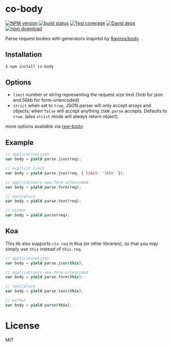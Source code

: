 
# co-body

[![NPM version][npm-image]][npm-url]
[![build status][travis-image]][travis-url]
[![Test coverage][coveralls-image]][coveralls-url]
[![David deps][david-image]][david-url]
[![npm download][download-image]][download-url]

[npm-image]: https://img.shields.io/npm/v/co-body.svg?style=flat-square
[npm-url]: https://npmjs.org/package/co-body
[travis-image]: https://img.shields.io/travis/cojs/co-body.svg?style=flat-square
[travis-url]: https://travis-ci.org/cojs/co-body
[coveralls-image]: https://img.shields.io/coveralls/cojs/co-body.svg?style=flat-square
[coveralls-url]: https://coveralls.io/r/cojs/co-body?branch=master
[david-image]: https://img.shields.io/david/cojs/co-body.svg?style=flat-square
[david-url]: https://david-dm.org/cojs/co-body
[download-image]: https://img.shields.io/npm/dm/co-body.svg?style=flat-square
[download-url]: https://npmjs.org/package/co-body

  Parse request bodies with generators inspired by [Raynos/body](https://github.com/Raynos/body).

## Installation

```bash
$ npm install co-body
```

## Options

  - `limit` number or string representing the request size limit (1mb for json and 56kb for form-urlencoded)
  - `strict` when set to `true`, JSON parser will only accept arrays and objects; when `false` will accept anything `JSON.parse` accepts. Defaults to `true`. (also `strict` mode will always return object).

more options available via [raw-body](https://github.com/stream-utils/raw-body#getrawbodystream-options-callback):

## Example

```js
// application/json
var body = yield parse.json(req);

// explicit limit
var body = yield parse.json(req, { limit: '10kb' });

// application/x-www-form-urlencoded
var body = yield parse.form(req);

// text/plain
var body = yield parse.text(req);

// either
var body = yield parse(req);
```

## Koa

  This lib also supports `ctx.req` in Koa (or other libraries),
  so that you may simply use `this` instead of `this.req`.

```js
// application/json
var body = yield parse.json(this);

// application/x-www-form-urlencoded
var body = yield parse.form(this);

// text/plain
var body = yield parse.text(this);

// either
var body = yield parse(this);
```

# License

  MIT
